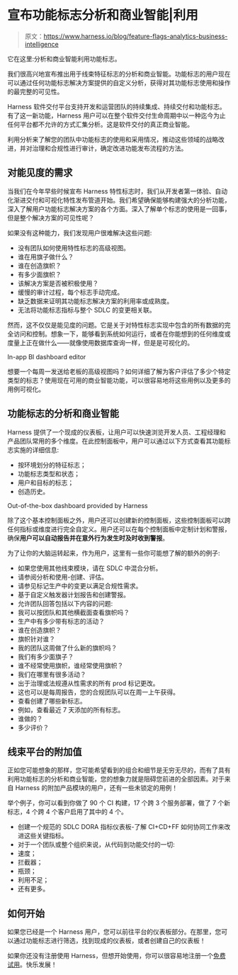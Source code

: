 # 宣布功能标志分析和商业智能|利用

> 原文：<https://www.harness.io/blog/feature-flags-analytics-business-intelligence>

它在这里:分析和商业智能利用功能标志。

我们很高兴地宣布推出用于线束特征标志的分析和商业智能。功能标志的用户现在可以通过任何功能标志解决方案提供的自定义分析，获得对其功能标志使用和操作的最完整的可见性。

Harness 软件交付平台支持开发和运营团队的持续集成、持续交付和功能标志。有了这一新功能，Harness 用户可以在整个软件交付生命周期中以一种迄今为止任何平台都不允许的方式汇集分析。这是软件交付的真正商业智能。

利用分析来了解您的团队中功能标志的使用和采用情况，推动这些领域的战略改进，并对治理和合规性进行审计，确定改进功能发布流程的方法。

## 对能见度的需求

当我们在今年早些时候宣布 Harness 特性标志时，我们从开发者第一体验、自动化渐进交付和可视化特性发布管道开始。我们希望确保能够构建强大的分析功能，深入了解用户功能标志解决方案的各个方面。深入了解单个标志的使用是一回事，但是整个解决方案的可见性呢？

如果没有这种能力，我们发现用户很难解决这些问题:

*   没有团队如何使用特性标志的高级视图。
*   谁在用旗子做什么？
*   谁在创造旗帜？
*   有多少面旗帜？
*   该解决方案是否被积极使用？
*   缓慢的审计过程，每个标志手动完成。
*   缺乏数据来证明其功能标志解决方案的利用率或成熟度。
*   无法将功能标志指标与整个 SDLC 的变更相关联。

然而，这不仅仅是能见度的问题。它是关于对特性标志实现中包含的所有数据的完全访问和控制。想象一下，能够看到系统如何运行，或者在你能想到的任何维度或度量上正在做什么——就像使用数据库查询一样，但是是可视化的。

In-app BI dashboard editor

想要一个每周一发送给老板的高级视图吗？如何详细了解为客户评估了多少个特定类型的标志？使用现在可用的商业智能功能，可以很容易地将这些用例以及更多的用例可视化。

## 功能标志的分析和商业智能

Harness 提供了一个现成的仪表板，让用户可以快速浏览开发人员、工程经理和产品团队常用的多个维度。在此控制面板中，用户可以通过以下方式查看其功能标志实施的详细信息:

*   按环境划分的特征标志；
*   功能标志类型和状态；
*   用户和目标的标志；
*   创造历史。

Out-of-the-box dashboard provided by Harness

除了这个基本控制面板之外，用户还可以创建新的控制面板，这些控制面板可以跨任何指标或维度进行完全自定义。用户还可以在每个控制面板中定制计划和警报，确保**用户可以自动报告并在意外行为发生时及时收到警报**。

为了让你的大脑运转起来，作为用户，这里有一些你可能想了解的额外的例子:

*   如果您使用其他线束模块，请在 SDLC 中混合分析。
*   请参阅分析和使用-创建、评估。
*   请参见标记生产中的变更以满足合规性需求。
*   基于自定义触发器计划报告和创建警报。
*   允许团队回答包括以下内容的问题:
*   我可以按团队和其他横截面查看旗帜吗？
*   生产中有多少带有标志的活动？
*   谁在创造旗帜？
*   旗帜针对谁？
*   我的团队这周做了什么新的旗帜吗？
*   我们有多少面旗子？
*   谁不经常使用旗帜，谁经常使用旗帜？
*   我们在哪里有很多活动？
*   出于治理或法规遵从性需求的所有 prod 标记更改。
*   这也可以是每周报告，您的合规团队可以在周一上午获得。
*   查看创建了哪些新标志。
*   例如，查看最近 7 天添加的所有标志。
*   谁做的？
*   多少评价？

## 线束平台的附加值

正如您可能想象的那样，您可能希望看到的组合和细节是无穷无尽的，而有了具有利用功能标志的分析和商业智能，您的想象力就是阻碍您前进的全部因素。对于来自 Harness 的附加产品模块的用户，还有一些未锁定的用例！

举个例子，你可以看到你做了 90 个 CI 构建，17 个跨 3 个服务部署，做了 7 个新标志，4 个跨 4 个客户启用了其中的 4 个。

*   创建一个规范的 SDLC DORA 指标仪表板-了解 CI+CD+FF 如何协同工作来改进这些关键指标。
*   对于一个团队或整个组织来说，从代码到功能交付的一切:
*   速度；
*   拦截器；
*   瓶颈；
*   利用不足；
*   还有更多。

## 如何开始

如果您已经是一个 Harness 用户，您可以前往平台的仪表板部分。在那里，您可以通过功能标志进行筛选，找到现成的仪表板，或者创建自己的仪表板！

如果你还没有注册使用 Harness，但想开始使用，你可以很容易地注册一个[免费试用](https://app.harness.io/auth/#/signup/)。快乐发展！